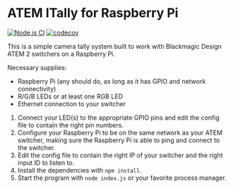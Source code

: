 # ATEM ITally for Raspberry Pi

[![Node.js CI](https://github.com/rpitv/atem-tally/actions/workflows/node.js.yml/badge.svg)](https://github.com/rpitv/atem-tally/actions/workflows/node.js.yml)
[![codecov](https://codecov.io/gh/rpitv/atem-tally/branch/master/graph/badge.svg?token=doiWhO8Q1K)](https://codecov.io/gh/rpitv/atem-tally)

This is a simple camera tally system built to work with Blackmagic Design ATEM 2 switchers on a Raspberry Pi.

Necessary supplies:
* Raspberry Pi (any should do, as long as it has GPIO and network connectivity)
* R/G/B LEDs or at least one RGB LED
* Ethernet connection to your switcher

1. Connect your LED(s) to the appropriate GPIO pins and edit the config file to contain the right pin numbers.
2. Configure your Raspberry Pi to be on the same network as your ATEM switcher, making sure the Raspberry Pi
is able to ping and connect to the switcher. 
3. Edit the config file to contain the right IP of your switcher and the right input ID to listen to.
4. Install the dependencies with `npm install`.
5. Start the program with `node index.js` or your favorite process manager.
